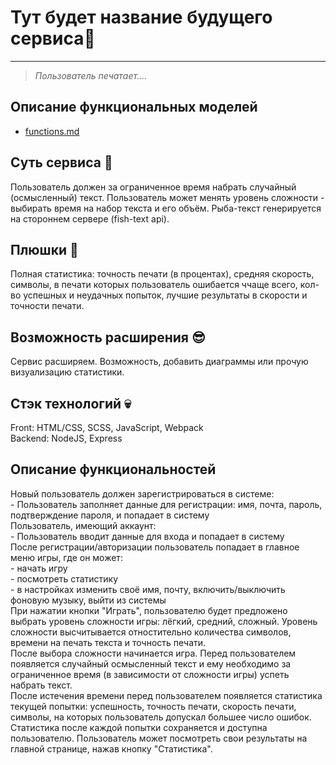 # Тут будет название будущего сервиса👋
---
> *Пользователь печатает....*

## Описание функциональных моделей        
* [functions.md](docs/functions.md)

## Суть сервиса 👾
Пользователь должен за ограниченное время набрать случайный (осмысленный) текст. Пользователь может менять  уровень сложности - выбирать время на набор текста и его объём. Рыба-текст генерируется на стороннем сервере (fish-text api).

## Плюшки 👀
Полная статистика: точность печати (в процентах), средняя скорость, символы, в печати которых пользователь ошибается ччаще всего, кол-во успешных и неудачных попыток, лучшие результаты в скорости и точности печати.

## Возможность расширения 😎
Сервис расширяем. Возможность, добавить диаграммы или прочую визуализацию статистики.

## Стэк технологий 💀
Front: HTML/CSS, SCSS, JavaScript, Webpack     
Backend: NodeJS, Express   

## Описание функциональностей
Новый пользователь должен зарегистрироваться в системе:       
	- Пользователь заполняет данные для регистрации: имя, почта, пароль, подтверждение пароля, и попадает в систему     
Пользователь, имеющий аккаунт:     
	- Пользователь вводит данные для входа и попадает в систему      
После регистрации/авторизации пользователь попадает в главное меню игры, где он может:     
	- начать игру        
	- посмотреть статистику      
	- в настройках изменить своё имя, почту, включить/выключить фоновую музыку, выйти из системы       
При нажатии кнопки "Играть", пользователю будет предложено выбрать уровень сложности игры: лёгкий, средний, сложный. Уровень сложности высчитывается отностительно количества символов, времени на печать текста и точность печати.      
После выбора сложности начинается игра. Перед пользователем появляется случайный осмысленный текст и ему необходимо за ограниченное время (в зависимости от сложности игры) успеть набрать текст.        
После истечения времени перед пользователем появляется статистика текущей попытки: успешность, точность печати, скорость печати, символы, на которых пользователь допускал большее число ошибок.      
Статистика после каждой попытки сохраняется и доступна пользователю. Пользователь может посмотреть свои результаты на главной странице, нажав кнопку "Статистика".
